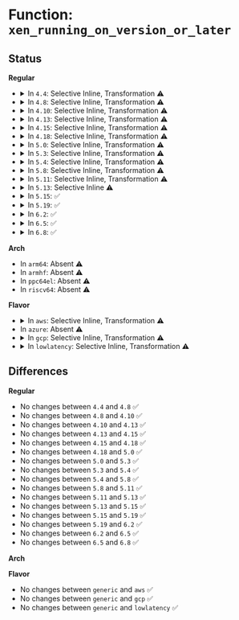 # Function: <code>xen_running_on_version_or_later</code>

## Status
<b>Regular</b>
<ul>
<li>
<details>
<summary>In <code>4.4</code>: Selective Inline, Transformation ⚠️</summary>

```c
bool xen_running_on_version_or_later(unsigned int major, unsigned int minor);
```

**Collision:** Unique Global

**Inline:** Selective

**Transformation:** True

**Instances:**

```
In arch/x86/xen/enlighten.c (ffffffff8101c820)
Location: arch/x86/xen/enlighten.c:282
Inline: True
Inline callers:
  - arch/x86/xen/enlighten.c:xen_check_mwait
Direct callers:
  - arch/x86/xen/enlighten.c:xen_check_mwait
  - drivers/xen/xen-acpi-pad.c:xen_acpi_pad_init
```
**Symbols:**

```
ffffffff8101c820-ffffffff8101c855: xen_running_on_version_or_later.part.21 (STB_LOCAL)
ffffffff8101d550-ffffffff8101d56d: xen_running_on_version_or_later (STB_GLOBAL)
```
</details>
</li>
<li>
<details>
<summary>In <code>4.8</code>: Selective Inline, Transformation ⚠️</summary>

```c
bool xen_running_on_version_or_later(unsigned int major, unsigned int minor);
```

**Collision:** Unique Global

**Inline:** Selective

**Transformation:** True

**Instances:**

```
In arch/x86/xen/enlighten.c (ffffffff81f88275)
Location: arch/x86/xen/enlighten.c:288
Inline: True
Inline callers:
  - arch/x86/xen/enlighten.c:xen_check_mwait
Direct callers:
  - arch/x86/xen/enlighten.c:xen_check_mwait
  - drivers/xen/xen-acpi-pad.c:xen_acpi_pad_init
```
**Symbols:**

```
ffffffff8101bab0-ffffffff8101bae5: xen_running_on_version_or_later.part.20 (STB_LOCAL)
ffffffff8101c8f0-ffffffff8101c90d: xen_running_on_version_or_later (STB_GLOBAL)
```
</details>
</li>
<li>
<details>
<summary>In <code>4.10</code>: Selective Inline, Transformation ⚠️</summary>

```c
bool xen_running_on_version_or_later(unsigned int major, unsigned int minor);
```

**Collision:** Unique Global

**Inline:** Selective

**Transformation:** True

**Instances:**

```
In arch/x86/xen/enlighten.c (ffffffff81fc3663)
Location: arch/x86/xen/enlighten.c:290
Inline: True
Inline callers:
  - arch/x86/xen/enlighten.c:xen_check_mwait
Direct callers:
  - arch/x86/xen/enlighten.c:xen_check_mwait
  - drivers/xen/xen-acpi-pad.c:xen_acpi_pad_init
```
**Symbols:**

```
ffffffff8101c2d0-ffffffff8101c305: xen_running_on_version_or_later.part.20 (STB_LOCAL)
ffffffff8101d020-ffffffff8101d03d: xen_running_on_version_or_later (STB_GLOBAL)
```
</details>
</li>
<li>
<details>
<summary>In <code>4.13</code>: Selective Inline, Transformation ⚠️</summary>

```c
bool xen_running_on_version_or_later(unsigned int major, unsigned int minor);
```

**Collision:** Unique Global

**Inline:** Selective

**Transformation:** True

**Instances:**

```
In arch/x86/xen/enlighten_pv.c (ffffffff820a582e)
Location: arch/x86/xen/enlighten_pv.c:121
Inline: True
Inline callers:
  - arch/x86/xen/enlighten_pv.c:xen_check_mwait
Direct callers:
  - arch/x86/xen/enlighten_pv.c:xen_check_mwait
  - drivers/xen/xen-acpi-pad.c:xen_acpi_pad_init
```
**Symbols:**

```
ffffffff8101f180-ffffffff8101f1b5: xen_running_on_version_or_later.part.16 (STB_LOCAL)
ffffffff8101fac0-ffffffff8101fadd: xen_running_on_version_or_later (STB_GLOBAL)
```
</details>
</li>
<li>
<details>
<summary>In <code>4.15</code>: Selective Inline, Transformation ⚠️</summary>

```c
bool xen_running_on_version_or_later(unsigned int major, unsigned int minor);
```

**Collision:** Unique Global

**Inline:** Selective

**Transformation:** True

**Instances:**

```
In arch/x86/xen/enlighten_pv.c (ffffffff826abef5)
Location: arch/x86/xen/enlighten_pv.c:124
Inline: True
Inline callers:
  - arch/x86/xen/enlighten_pv.c:xen_check_mwait
Direct callers:
  - arch/x86/xen/enlighten_pv.c:xen_check_mwait
  - drivers/xen/xen-acpi-pad.c:xen_acpi_pad_init
```
**Symbols:**

```
ffffffff8101fca0-ffffffff8101fcd5: xen_running_on_version_or_later.part.17 (STB_LOCAL)
ffffffff81020720-ffffffff8102073d: xen_running_on_version_or_later (STB_GLOBAL)
```
</details>
</li>
<li>
<details>
<summary>In <code>4.18</code>: Selective Inline, Transformation ⚠️</summary>

```c
bool xen_running_on_version_or_later(unsigned int major, unsigned int minor);
```

**Collision:** Unique Global

**Inline:** Selective

**Transformation:** True

**Instances:**

```
In arch/x86/xen/enlighten_pv.c (ffffffff826d5028)
Location: arch/x86/xen/enlighten_pv.c:124
Inline: True
Inline callers:
  - arch/x86/xen/enlighten_pv.c:xen_check_mwait
Direct callers:
  - arch/x86/xen/enlighten_pv.c:xen_check_mwait
  - drivers/xen/xen-acpi-pad.c:xen_acpi_pad_init
```
**Symbols:**

```
ffffffff810204e0-ffffffff81020510: xen_running_on_version_or_later.part.16 (STB_LOCAL)
ffffffff810211b0-ffffffff810211cd: xen_running_on_version_or_later (STB_GLOBAL)
```
</details>
</li>
<li>
<details>
<summary>In <code>5.0</code>: Selective Inline, Transformation ⚠️</summary>

```c
bool xen_running_on_version_or_later(unsigned int major, unsigned int minor);
```

**Collision:** Unique Global

**Inline:** Selective

**Transformation:** True

**Instances:**

```
In arch/x86/xen/enlighten_pv.c (ffffffff8288b046)
Location: arch/x86/xen/enlighten_pv.c:146
Inline: True
Inline callers:
  - arch/x86/xen/enlighten_pv.c:xen_check_mwait
Direct callers:
  - arch/x86/xen/enlighten_pv.c:xen_check_mwait
  - drivers/xen/xen-acpi-pad.c:xen_acpi_pad_init
```
**Symbols:**

```
ffffffff8101ff50-ffffffff8101ff80: xen_running_on_version_or_later.part.16 (STB_LOCAL)
ffffffff81020a80-ffffffff81020a9d: xen_running_on_version_or_later (STB_GLOBAL)
```
</details>
</li>
<li>
<details>
<summary>In <code>5.3</code>: Selective Inline, Transformation ⚠️</summary>

```c
bool xen_running_on_version_or_later(unsigned int major, unsigned int minor);
```

**Collision:** Unique Global

**Inline:** Selective

**Transformation:** True

**Instances:**

```
In arch/x86/xen/enlighten_pv.c (ffffffff828a2492)
Location: arch/x86/xen/enlighten_pv.c:146
Inline: True
Inline callers:
  - arch/x86/xen/enlighten_pv.c:xen_check_mwait
Direct callers:
  - arch/x86/xen/enlighten_pv.c:xen_check_mwait
  - drivers/xen/xen-acpi-pad.c:xen_acpi_pad_init
```
**Symbols:**

```
ffffffff81021ad0-ffffffff81021b03: xen_running_on_version_or_later.part.0 (STB_LOCAL)
ffffffff810225c0-ffffffff810225dd: xen_running_on_version_or_later (STB_GLOBAL)
```
</details>
</li>
<li>
<details>
<summary>In <code>5.4</code>: Selective Inline, Transformation ⚠️</summary>

```c
bool xen_running_on_version_or_later(unsigned int major, unsigned int minor);
```

**Collision:** Unique Global

**Inline:** Selective

**Transformation:** True

**Instances:**

```
In arch/x86/xen/enlighten_pv.c (ffffffff828a5546)
Location: arch/x86/xen/enlighten_pv.c:154
Inline: True
Inline callers:
  - arch/x86/xen/enlighten_pv.c:xen_check_mwait
Direct callers:
  - arch/x86/xen/enlighten_pv.c:xen_check_mwait
  - drivers/xen/xen-acpi-pad.c:xen_acpi_pad_init
```
**Symbols:**

```
ffffffff81022410-ffffffff81022443: xen_running_on_version_or_later.part.0 (STB_LOCAL)
ffffffff81022f00-ffffffff81022f1d: xen_running_on_version_or_later (STB_GLOBAL)
```
</details>
</li>
<li>
<details>
<summary>In <code>5.8</code>: Selective Inline, Transformation ⚠️</summary>

```c
bool xen_running_on_version_or_later(unsigned int major, unsigned int minor);
```

**Collision:** Unique Global

**Inline:** Selective

**Transformation:** True

**Instances:**

```
In arch/x86/xen/enlighten_pv.c (ffffffff82ccb8ee)
Location: arch/x86/xen/enlighten_pv.c:156
Inline: True
Inline callers:
  - arch/x86/xen/enlighten_pv.c:xen_check_mwait
Direct callers:
  - arch/x86/xen/enlighten_pv.c:xen_check_mwait
  - drivers/xen/xen-acpi-pad.c:xen_acpi_pad_init
```
**Symbols:**

```
ffffffff81024970-ffffffff810249a3: xen_running_on_version_or_later.part.0 (STB_LOCAL)
ffffffff81025670-ffffffff810256bb: xen_running_on_version_or_later (STB_GLOBAL)
```
</details>
</li>
<li>
<details>
<summary>In <code>5.11</code>: Selective Inline, Transformation ⚠️</summary>

```c
bool xen_running_on_version_or_later(unsigned int major, unsigned int minor);
```

**Collision:** Unique Global

**Inline:** Selective

**Transformation:** True

**Instances:**

```
In arch/x86/xen/enlighten_pv.c (ffffffff82fb775c)
Location: arch/x86/xen/enlighten_pv.c:148
Inline: True
Inline callers:
  - arch/x86/xen/enlighten_pv.c:xen_check_mwait
Direct callers:
  - arch/x86/xen/enlighten_pv.c:xen_check_mwait
  - drivers/xen/xen-acpi-pad.c:xen_acpi_pad_init
```
**Symbols:**

```
ffffffff810250f0-ffffffff81025123: xen_running_on_version_or_later.part.0 (STB_LOCAL)
ffffffff81025da0-ffffffff81025deb: xen_running_on_version_or_later (STB_GLOBAL)
```
</details>
</li>
<li>
<details>
<summary>In <code>5.13</code>: Selective Inline ⚠️</summary>

```c
bool xen_running_on_version_or_later(unsigned int major, unsigned int minor);
```

**Collision:** Unique Global

**Inline:** Selective

**Transformation:** False

**Instances:**

```
In arch/x86/xen/enlighten_pv.c (ffffffff831c2275)
Location: arch/x86/xen/enlighten_pv.c:148
Inline: True
Inline callers:
  - arch/x86/xen/enlighten_pv.c:xen_start_kernel
  - arch/x86/xen/enlighten_pv.c:xen_start_kernel
Direct callers:
  - drivers/xen/xen-acpi-pad.c:xen_acpi_pad_init
```
**Symbols:**

```
ffffffff81027da0-ffffffff81027deb: xen_running_on_version_or_later (STB_GLOBAL)
```
</details>
</li>
<li>
<details>
<summary>In <code>5.15</code>: ✅</summary>

```c
bool xen_running_on_version_or_later(unsigned int major, unsigned int minor);
```

**Collision:** Unique Global

**Inline:** No

**Transformation:** False

**Instances:**

```
In arch/x86/xen/enlighten.c (ffffffff81026e90)
Location: arch/x86/xen/enlighten.c:279
Inline: False
Direct callers:
  - arch/x86/xen/enlighten_pv.c:xen_start_kernel
  - drivers/xen/xen-acpi-pad.c:xen_acpi_pad_init
```
**Symbols:**

```
ffffffff81026e90-ffffffff81026edb: xen_running_on_version_or_later (STB_GLOBAL)
```
</details>
</li>
<li>
<details>
<summary>In <code>5.19</code>: ✅</summary>

```c
bool xen_running_on_version_or_later(unsigned int major, unsigned int minor);
```

**Collision:** Unique Global

**Inline:** No

**Transformation:** False

**Instances:**

```
In arch/x86/xen/enlighten.c (ffffffff8102afe0)
Location: arch/x86/xen/enlighten.c:215
Inline: False
Direct callers:
  - arch/x86/xen/enlighten_pv.c:xen_check_mwait
  - drivers/xen/xen-acpi-pad.c:xen_acpi_pad_init
```
**Symbols:**

```
ffffffff8102afe0-ffffffff8102b064: xen_running_on_version_or_later (STB_GLOBAL)
```
</details>
</li>
<li>
<details>
<summary>In <code>6.2</code>: ✅</summary>

```c
bool xen_running_on_version_or_later(unsigned int major, unsigned int minor);
```

**Collision:** Unique Global

**Inline:** No

**Transformation:** False

**Instances:**

```
In arch/x86/xen/enlighten.c (ffffffff81031c80)
Location: arch/x86/xen/enlighten.c:215
Inline: False
Direct callers:
  - arch/x86/xen/enlighten_pv.c:xen_check_mwait
  - drivers/xen/xen-acpi-pad.c:xen_acpi_pad_init
```
**Symbols:**

```
ffffffff81031c80-ffffffff81031d04: xen_running_on_version_or_later (STB_GLOBAL)
```
</details>
</li>
<li>
<details>
<summary>In <code>6.5</code>: ✅</summary>

```c
bool xen_running_on_version_or_later(unsigned int major, unsigned int minor);
```

**Collision:** Unique Global

**Inline:** No

**Transformation:** False

**Instances:**

```
In arch/x86/xen/enlighten.c (ffffffff81031c80)
Location: arch/x86/xen/enlighten.c:215
Inline: False
Direct callers:
  - arch/x86/xen/enlighten_pv.c:xen_check_mwait
  - drivers/xen/xen-acpi-pad.c:xen_acpi_pad_init
```
**Symbols:**

```
ffffffff81031c80-ffffffff81031d04: xen_running_on_version_or_later (STB_GLOBAL)
```
</details>
</li>
<li>
<details>
<summary>In <code>6.8</code>: ✅</summary>

```c
bool xen_running_on_version_or_later(unsigned int major, unsigned int minor);
```

**Collision:** Unique Global

**Inline:** No

**Transformation:** False

**Instances:**

```
In arch/x86/xen/enlighten.c (ffffffff81037f70)
Location: arch/x86/xen/enlighten.c:219
Inline: False
Direct callers:
  - arch/x86/xen/enlighten_pv.c:xen_check_mwait
  - drivers/xen/xen-acpi-pad.c:xen_acpi_pad_init
```
**Symbols:**

```
ffffffff81037f70-ffffffff81037ff4: xen_running_on_version_or_later (STB_GLOBAL)
```
</details>
</li>
</ul>
<b>Arch</b>
<ul>
<li>
In <code>arm64</code>: Absent ⚠️
</li>
<li>
In <code>armhf</code>: Absent ⚠️
</li>
<li>
In <code>ppc64el</code>: Absent ⚠️
</li>
<li>
In <code>riscv64</code>: Absent ⚠️
</li>
</ul>
<b>Flavor</b>
<ul>
<li>
<details>
<summary>In <code>aws</code>: Selective Inline, Transformation ⚠️</summary>

```c
bool xen_running_on_version_or_later(unsigned int major, unsigned int minor);
```

**Collision:** Unique Global

**Inline:** Selective

**Transformation:** True

**Instances:**

```
In arch/x86/xen/enlighten_pv.c (ffffffff8289354f)
Location: arch/x86/xen/enlighten_pv.c:154
Inline: True
Inline callers:
  - arch/x86/xen/enlighten_pv.c:xen_check_mwait
Direct callers:
  - arch/x86/xen/enlighten_pv.c:xen_check_mwait
  - drivers/xen/xen-acpi-pad.c:xen_acpi_pad_init
```
**Symbols:**

```
ffffffff81022570-ffffffff810225a3: xen_running_on_version_or_later.part.0 (STB_LOCAL)
ffffffff81023060-ffffffff8102307d: xen_running_on_version_or_later (STB_GLOBAL)
```
</details>
</li>
<li>
In <code>azure</code>: Absent ⚠️
</li>
<li>
<details>
<summary>In <code>gcp</code>: Selective Inline, Transformation ⚠️</summary>

```c
bool xen_running_on_version_or_later(unsigned int major, unsigned int minor);
```

**Collision:** Unique Global

**Inline:** Selective

**Transformation:** True

**Instances:**

```
In arch/x86/xen/enlighten_pv.c (ffffffff828a6546)
Location: arch/x86/xen/enlighten_pv.c:154
Inline: True
Inline callers:
  - arch/x86/xen/enlighten_pv.c:xen_check_mwait
Direct callers:
  - arch/x86/xen/enlighten_pv.c:xen_check_mwait
  - drivers/xen/xen-acpi-pad.c:xen_acpi_pad_init
```
**Symbols:**

```
ffffffff810223d0-ffffffff81022403: xen_running_on_version_or_later.part.0 (STB_LOCAL)
ffffffff81022ec0-ffffffff81022edd: xen_running_on_version_or_later (STB_GLOBAL)
```
</details>
</li>
<li>
<details>
<summary>In <code>lowlatency</code>: Selective Inline, Transformation ⚠️</summary>

```c
bool xen_running_on_version_or_later(unsigned int major, unsigned int minor);
```

**Collision:** Unique Global

**Inline:** Selective

**Transformation:** True

**Instances:**

```
In arch/x86/xen/enlighten_pv.c (ffffffff828a651a)
Location: arch/x86/xen/enlighten_pv.c:154
Inline: True
Inline callers:
  - arch/x86/xen/enlighten_pv.c:xen_check_mwait
Direct callers:
  - arch/x86/xen/enlighten_pv.c:xen_check_mwait
  - drivers/xen/xen-acpi-pad.c:xen_acpi_pad_init
```
**Symbols:**

```
ffffffff810227a0-ffffffff810227d3: xen_running_on_version_or_later.part.0 (STB_LOCAL)
ffffffff81023330-ffffffff8102334d: xen_running_on_version_or_later (STB_GLOBAL)
```
</details>
</li>
</ul>

## Differences
<b>Regular</b>
<ul>
<li>
No changes between <code>4.4</code> and <code>4.8</code> ✅
</li>
<li>
No changes between <code>4.8</code> and <code>4.10</code> ✅
</li>
<li>
No changes between <code>4.10</code> and <code>4.13</code> ✅
</li>
<li>
No changes between <code>4.13</code> and <code>4.15</code> ✅
</li>
<li>
No changes between <code>4.15</code> and <code>4.18</code> ✅
</li>
<li>
No changes between <code>4.18</code> and <code>5.0</code> ✅
</li>
<li>
No changes between <code>5.0</code> and <code>5.3</code> ✅
</li>
<li>
No changes between <code>5.3</code> and <code>5.4</code> ✅
</li>
<li>
No changes between <code>5.4</code> and <code>5.8</code> ✅
</li>
<li>
No changes between <code>5.8</code> and <code>5.11</code> ✅
</li>
<li>
No changes between <code>5.11</code> and <code>5.13</code> ✅
</li>
<li>
No changes between <code>5.13</code> and <code>5.15</code> ✅
</li>
<li>
No changes between <code>5.15</code> and <code>5.19</code> ✅
</li>
<li>
No changes between <code>5.19</code> and <code>6.2</code> ✅
</li>
<li>
No changes between <code>6.2</code> and <code>6.5</code> ✅
</li>
<li>
No changes between <code>6.5</code> and <code>6.8</code> ✅
</li>
</ul>
<b>Arch</b>
<ul>
</ul>
<b>Flavor</b>
<ul>
<li>
No changes between <code>generic</code> and <code>aws</code> ✅
</li>
<li>
No changes between <code>generic</code> and <code>gcp</code> ✅
</li>
<li>
No changes between <code>generic</code> and <code>lowlatency</code> ✅
</li>
</ul>
